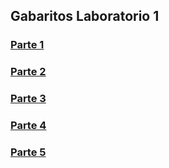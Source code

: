 ## Gabaritos Laboratorio 1

### [Parte 1](./parte1)
### [Parte 2]()
### [Parte 3]()
### [Parte 4]()
### [Parte 5]()
